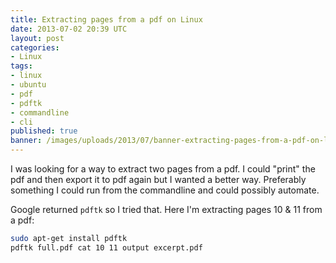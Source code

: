 ```yaml
---
title: Extracting pages from a pdf on Linux
date: 2013-07-02 20:39 UTC
layout: post
categories:
- Linux
tags:
- linux
- ubuntu
- pdf
- pdftk
- commandline
- cli
published: true
banner: /images/uploads/2013/07/banner-extracting-pages-from-a-pdf-on-linux.jpg
---
```

I was looking for a way to extract two pages from a pdf. I could "print" the pdf
and then export it to pdf again but I wanted a better way. Preferably something I could run from the commandline
and could possibly automate.

Google returned `pdftk` so I tried that. Here I'm extracting pages 10 & 11 from a pdf:

``` bash
sudo apt-get install pdftk
pdftk full.pdf cat 10 11 output excerpt.pdf
```

